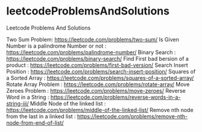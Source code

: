 # leetcodeProblemsAndSolutions
Leetcode Problems And Solutions

Two Sum Problem:   https://leetcode.com/problems/two-sum/
Is Given Number is a palindrome Number or not : https://leetcode.com/problems/palindrome-number/
Binary Search : https://leetcode.com/problems/binary-search/
Find First bad bersion of a product : https://leetcode.com/problems/first-bad-version/
Search Insert Position : https://leetcode.com/problems/search-insert-position/
Squares of a Sorted Array : https://leetcode.com/problems/squares-of-a-sorted-array/
Rotate Array Problem : https://leetcode.com/problems/rotate-array/
Move Zeroes Problem : https://leetcode.com/problems/move-zeroes/
Reverse Word in a String : https://leetcode.com/problems/reverse-words-in-a-string-iii/
Middle Node of the linked list : https://leetcode.com/problems/middle-of-the-linked-list/
Remove nth node from the last in a linked list : https://leetcode.com/problems/remove-nth-node-from-end-of-list/
